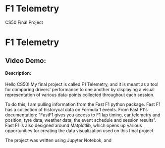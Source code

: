 # F1 Telemetry
CS50 Final Project

# F1 Telemetry
## Video Demo:  <URL HERE>
#### Description:
  
  Hello CS50! My final project is called F1 Telemetry, and it is meant as a tool for comparing drivers' performance to one another by displaying a visual representation of various data-points collected throughout each session.
  
  To do this, I am pulling information from the Fast F1 python package. Fast F1 has a collection of historycal data on Formula 1 events. From Fast F1's documentation: "FastF1 gives you access to F1 lap timing, car telemetry and position, tyre data, weather data, the event schedule and session results". Fast F1 is also designed around Matplotlib, which opens up various opportunities for creating the data visualization used on this final project. 
  
  The project was written using Jupyter Notebok, and 
